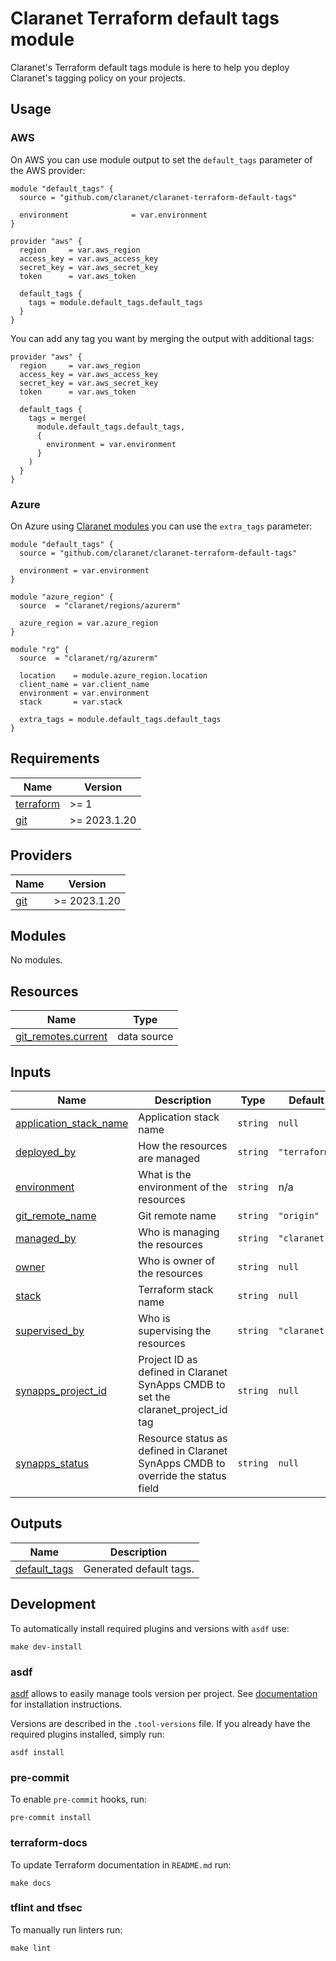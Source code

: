 # Claranet Terraform default tags module

Claranet's Terraform default tags module is here to help you deploy Claranet's
tagging policy on your projects.

## Usage

### AWS

On AWS you can use module output to set the `default_tags` parameter of the
AWS provider:

```hcl
module "default_tags" {
  source = "github.com/claranet/claranet-terraform-default-tags"

  environment              = var.environment
}

provider "aws" {
  region     = var.aws_region
  access_key = var.aws_access_key
  secret_key = var.aws_secret_key
  token      = var.aws_token

  default_tags {
    tags = module.default_tags.default_tags
  }
}
```

You can add any tag you want by merging the output with additional tags:

```hcl
provider "aws" {
  region     = var.aws_region
  access_key = var.aws_access_key
  secret_key = var.aws_secret_key
  token      = var.aws_token

  default_tags {
    tags = merge(
      module.default_tags.default_tags,
      {
        environment = var.environment
      }
    )
  }
}
```

### Azure

On Azure using [Claranet modules](https://registry.terraform.io/search/modules?namespace=claranet)
you can use the `extra_tags` parameter:

```hcl
module "default_tags" {
  source = "github.com/claranet/claranet-terraform-default-tags"

  environment = var.environment
}

module "azure_region" {
  source  = "claranet/regions/azurerm"

  azure_region = var.azure_region
}

module "rg" {
  source  = "claranet/rg/azurerm"

  location    = module.azure_region.location
  client_name = var.client_name
  environment = var.environment
  stack       = var.stack

  extra_tags = module.default_tags.default_tags
}
```

<!-- BEGINNING OF PRE-COMMIT-TERRAFORM DOCS HOOK -->
## Requirements

| Name | Version |
|------|---------|
| <a name="requirement_terraform"></a> [terraform](#requirement\_terraform) | >= 1 |
| <a name="requirement_git"></a> [git](#requirement\_git) | >= 2023.1.20 |

## Providers

| Name | Version |
|------|---------|
| <a name="provider_git"></a> [git](#provider\_git) | >= 2023.1.20 |

## Modules

No modules.

## Resources

| Name | Type |
|------|------|
| [git_remotes.current](https://registry.terraform.io/providers/metio/git/latest/docs/data-sources/remotes) | data source |

## Inputs

| Name | Description | Type | Default | Required |
|------|-------------|------|---------|:--------:|
| <a name="input_application_stack_name"></a> [application\_stack\_name](#input\_application\_stack\_name) | Application stack name | `string` | `null` | no |
| <a name="input_deployed_by"></a> [deployed\_by](#input\_deployed\_by) | How the resources are managed | `string` | `"terraform"` | no |
| <a name="input_environment"></a> [environment](#input\_environment) | What is the environment of the resources | `string` | n/a | yes |
| <a name="input_git_remote_name"></a> [git\_remote\_name](#input\_git\_remote\_name) | Git remote name | `string` | `"origin"` | no |
| <a name="input_managed_by"></a> [managed\_by](#input\_managed\_by) | Who is managing the resources | `string` | `"claranet"` | no |
| <a name="input_owner"></a> [owner](#input\_owner) | Who is owner of the resources | `string` | `null` | no |
| <a name="input_stack"></a> [stack](#input\_stack) | Terraform stack name | `string` | `null` | no |
| <a name="input_supervised_by"></a> [supervised\_by](#input\_supervised\_by) | Who is supervising the resources | `string` | `"claranet"` | no |
| <a name="input_synapps_project_id"></a> [synapps\_project\_id](#input\_synapps\_project\_id) | Project ID as defined in Claranet SynApps CMDB to set the claranet\_project\_id tag | `string` | `null` | no |
| <a name="input_synapps_status"></a> [synapps\_status](#input\_synapps\_status) | Resource status as defined in Claranet SynApps CMDB to override the status field | `string` | `null` | no |

## Outputs

| Name | Description |
|------|-------------|
| <a name="output_default_tags"></a> [default\_tags](#output\_default\_tags) | Generated default tags. |
<!-- END OF PRE-COMMIT-TERRAFORM DOCS HOOK -->

## Development

To automatically install required plugins and versions with `asdf` use:

```shell
make dev-install
```

### asdf

[asdf](https://github.com/asdf-vm/asdf) allows to easily manage tools version
per project.
See [documentation](https://asdf-vm.com/guide/getting-started.html#_3-install-asdf)
for installation instructions.

Versions are described in the `.tool-versions` file. If you already have the
required plugins installed, simply run:

```shell
asdf install
```

### pre-commit

To enable `pre-commit` hooks, run:

```shell
pre-commit install
```

### terraform-docs

To update Terraform documentation in `README.md` run:

```shell
make docs
```

### tflint and tfsec

To manually run linters run:

```shell
make lint
```
